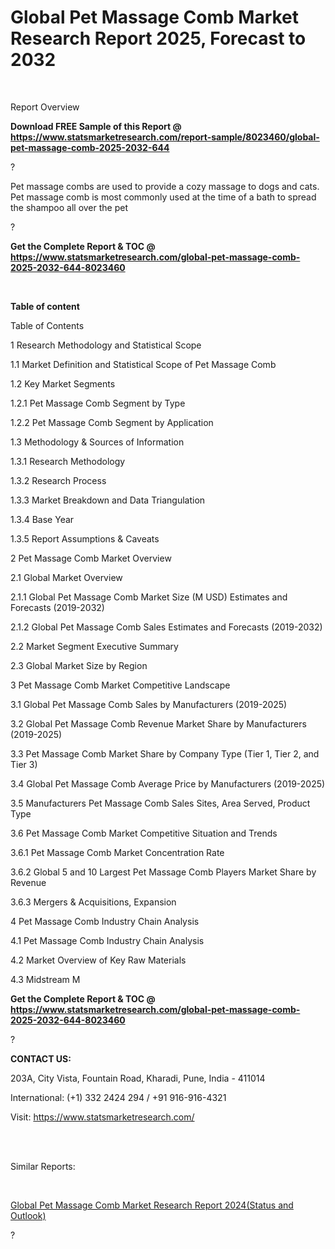 <h1>Global Pet Massage Comb Market Research Report 2025, Forecast to 2032</h1><br/><p>Report Overview</p>
 
 
 
 <div><b>Download FREE Sample of this Report @ <a href="https://www.statsmarketresearch.com/download-free-sample/8023460/global-pet-massage-comb-2025-2032-644">https://www.statsmarketresearch.com/report-sample/8023460/global-pet-massage-comb-2025-2032-644</a></b></div>
 
 
 
 <p>? </p>
 
 
 
 <p>Pet massage combs are used to provide a cozy massage to dogs and cats. Pet massage comb is most commonly used at the time of a bath to spread the shampoo all over the pet</p>
 
 
 
 <p>? </p>
 
 
 
 <div><b>Get the Complete Report & TOC @ <a href="https://www.statsmarketresearch.com/global-pet-massage-comb-2025-2032-644-8023460">https://www.statsmarketresearch.com/global-pet-massage-comb-2025-2032-644-8023460</a></b></div>
 
 
 
 <p><br />
 
 <b>Table of content</b></p>
 
 
 
 <p>Table of Contents<br />
 
 1 Research Methodology and Statistical Scope<br />
 
 1.1 Market Definition and Statistical Scope of Pet Massage Comb<br />
 
 1.2 Key Market Segments<br />
 
 1.2.1 Pet Massage Comb Segment by Type<br />
 
 1.2.2 Pet Massage Comb Segment by Application<br />
 
 1.3 Methodology & Sources of Information<br />
 
 1.3.1 Research Methodology<br />
 
 1.3.2 Research Process<br />
 
 1.3.3 Market Breakdown and Data Triangulation<br />
 
 1.3.4 Base Year<br />
 
 1.3.5 Report Assumptions & Caveats<br />
 
 2 Pet Massage Comb Market Overview<br />
 
 2.1 Global Market Overview<br />
 
 2.1.1 Global Pet Massage Comb Market Size (M USD) Estimates and Forecasts (2019-2032)<br />
 
 2.1.2 Global Pet Massage Comb Sales Estimates and Forecasts (2019-2032)<br />
 
 2.2 Market Segment Executive Summary<br />
 
 2.3 Global Market Size by Region<br />
 
 3 Pet Massage Comb Market Competitive Landscape<br />
 
 3.1 Global Pet Massage Comb Sales by Manufacturers (2019-2025)<br />
 
 3.2 Global Pet Massage Comb Revenue Market Share by Manufacturers (2019-2025)<br />
 
 3.3 Pet Massage Comb Market Share by Company Type (Tier 1, Tier 2, and Tier 3)<br />
 
 3.4 Global Pet Massage Comb Average Price by Manufacturers (2019-2025)<br />
 
 3.5 Manufacturers Pet Massage Comb Sales Sites, Area Served, Product Type<br />
 
 3.6 Pet Massage Comb Market Competitive Situation and Trends<br />
 
 3.6.1 Pet Massage Comb Market Concentration Rate<br />
 
 3.6.2 Global 5 and 10 Largest Pet Massage Comb Players Market Share by Revenue<br />
 
 3.6.3 Mergers & Acquisitions, Expansion<br />
 
 4 Pet Massage Comb Industry Chain Analysis<br />
 
 4.1 Pet Massage Comb Industry Chain Analysis<br />
 
 4.2 Market Overview of Key Raw Materials<br />
 
 4.3 Midstream M</p>
 
 
 
 <div><b>Get the Complete Report & TOC @ <a href="https://www.statsmarketresearch.com/global-pet-massage-comb-2025-2032-644-8023460">https://www.statsmarketresearch.com/global-pet-massage-comb-2025-2032-644-8023460</a></b></div>
 
 
 
 <p>? </p>
 
 
 
 <p><b>CONTACT US:</b><br />
 
 203A, City Vista, Fountain Road, Kharadi, Pune, India - 411014<br />
 
 International: (+1) 332 2424 294 / +91 916-916-4321<br />
 
 Visit: <a href="https://www.statsmarketresearch.com/">https://www.statsmarketresearch.com/</a><br />
 
 <br />
 
 <br />
 
 Similar Reports:<br />
 
 <br />
 
 <a href="https://www.statsmarketresearch.com/global-pet-massage-comb-2024-330-7938109">Global Pet Massage Comb Market Research Report 2024(Status and Outlook)</a><br />
 
 ? </p>